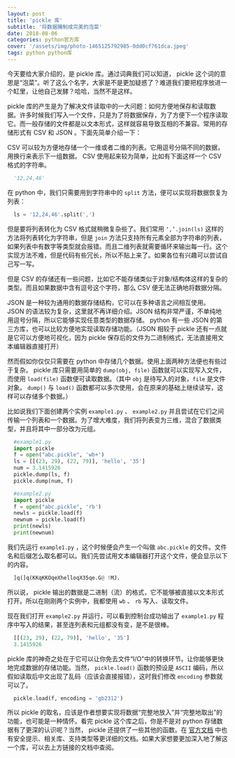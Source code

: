 ```yaml
---
layout: post
title: 'pickle 库'
subtitle: '将数据腌制成完美的泡菜'
date: 2018-08-06
categories: python官方库
cover: '/assets/img/photo-1465125792985-0dd0cf761dca.jpeg'
tags: python python库
---
```


今天要给大家介绍的，是 pickle 库。通过词典我们可以知道， pickle 这个词的意思是“泡菜”。听了这么个名字，大家是不是更加疑惑了？难道我们要把程序放进一个缸里，让他自己发酵？哈哈，当然不是这样。

pickle 库的产生是为了解决文件读取中的一大问题：如何方便地保存和读取数据。许多时候我们写入一个文件，只是为了将数据保存，为了方便下一个程序读取它。而一般存储的文件都是以文本形式，这样就容易导致互相的不兼容。常用的存储形式有 CSV 和 JSON 。下面先简单介绍一下：

CSV 可以较为方便地存储一个一维或者二维的列表。它用逗号分隔不同的数据，用换行来表示下一组数据。 CSV 使用起来较为简单，比如有下面这样一个 CSV 格式的字符串。

```python
  '12,24,46'
```

在 python 中，我们只需要用到字符串中的 `split` 方法，便可以实现将数据恢复为列表：

```python
  ls = '12,24,46'.split(',')
```

但是要将列表转化为 CSV 格式就稍微复杂些了。我们常用 `‘,’.join(ls)` 这样的方法将列表转化为字符串，但是 `join` 方法只支持所有元素全部为字符串的列表，如果列表中有数字等类型就会报错。而且二维列表就需要循环来输出每一行。这个实现方法不难，但是代码有些冗长，所以不贴上来了。如果各位有兴趣可以尝试自己写一写。

但是 CSV 的存储还有一些问题，比如它不能存储类似于对象/结构体这样的复杂的类型。而且如果数据中含有逗号这个字符，那么 CSV 便无法正确地将数据分隔。

JSON 是一种较为通用的数据存储结构，它可以在多种语言之间相互使用。 JSON 的语法较为复杂，这里就不再详细介绍。JSON 结构非常严谨，不单纯地用逗号分隔，所以它能够实现任意类型的数据存储。 python 有一些 JSON 的第三方库，也可以比较方便地实现读取存储功能。（JSON 相较于 pickle 还有一点就是它可以方便地可视化，因为 pickle 保存后的文件为二进制格式，无法直接用文本编辑器直接打开）

然而假如你仅仅只需要在 python 中存储几个数据。使用上面两种方法便也有些过于复杂。 pickle 库只需要用简单的 `dump(obj, file)` 函数就可以实现写入文件，而使用 `load(file)` 函数便可读取数据。（其中 `obj` 是待写入的对象，`file` 是文件对象。 `dump()` 与 `load()` 函数都可以多次使用，会在原来的基础上继续读写，这样可以存储多个数据。）

比如说我们下面创建两个实例 `example1.py` 、 `example2.py` 并且尝试在它们之间传输一个列表和一个数据。为了增大难度，我们将列表变为三维，混合了数据类型，并且将其中一部分改为元组。

```python
  #example1.py
  import pickle
  f = open("abc.pickle", 'wb+')
  ls = [[(23, 29), (22, 79)], 'hello', '35']
  num = 3.1415926
  pickle.dump(ls, f)
  pickle.dump(num, f)
```
 
```python
  #example2.py
  import pickle
  f = open("abc.pickle", 'rb')
  newls = pickle.load(f)
  newnum = pickle.load(f)
  print(newls)
  print(newnum)
```

我们先运行 `example1.py` ，这个时候便会产生一个叫做 `abc.pickle` 的文件。文件名和后缀怎么取名都可以。我们先尝试用文本编辑器打开这个文件，便会显示以下的内容。

```python
  ]q(]q(KKqKKOqeXhelloqX35qe.G@	!MJ.
```

所以说， pickle 输出的数据是二进制（流）的格式，它不能够被直接以文本形式打开。所以在刚刚两个实例中，我都使用 `wb` 、 `rb` 写入、读取文件。

现在我们打开 `example2.py` 并运行，可以看到控制台成功输出了 `example1.py` 程序中写入的结果，甚至连列表和元组都没有变，是不是很棒。

```python
  [[(23, 29), (22, 79)], 'hello', '35']
  3.1415926
```

pickle 库的神奇之处在于它可以让你免去文件“I/O”中的转换环节。让你能够更快地完成数据的存储功能。当然， `pickle.load()` 函数的预设是 `ASCII` 编码，所以假如读取后中文出现了乱码（应该会直接报错），这时我们修改 `encoding` 参数就可以了。

```python
  pickle.load(f, encoding = 'gb2312')
```

所以 pickle 的取名，应该是作者想要实现将数据“完整地放入”并“完整地取出”的功能，也可能是一种情怀。看完 pickle 这个库之后，你是不是对 python 存储数据有了更深的认识呢？当然， pickle 还提供了一些其他的函数。在 [官方文档](https://docs.python.org/3.7/library/pickle.html#pickle.dump) 中也有安全提示、相关库、支持类型等更详细的文档。如果大家想要更加深入地了解这一个库，可以去上方链接的文档中查阅。
